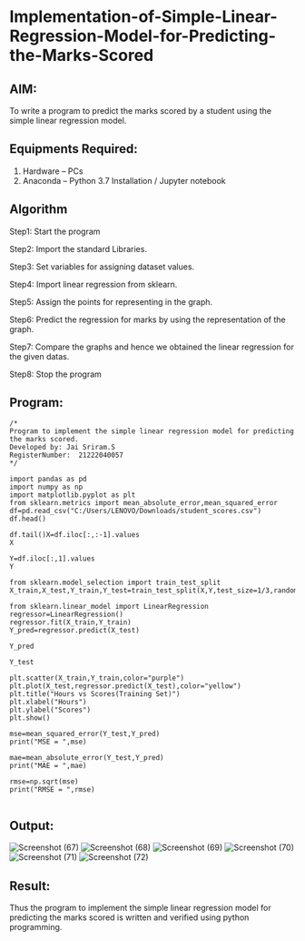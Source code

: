 # Implementation-of-Simple-Linear-Regression-Model-for-Predicting-the-Marks-Scored

## AIM:
To write a program to predict the marks scored by a student using the simple linear regression model.

## Equipments Required:
1. Hardware – PCs
2. Anaconda – Python 3.7 Installation / Jupyter notebook

## Algorithm
Step1: Start the program

Step2: Import the standard Libraries.

Step3: Set variables for assigning dataset values.

Step4: Import linear regression from sklearn.

Step5: Assign the points for representing in the graph.

Step6: Predict the regression for marks by using the representation of the graph.

Step7: Compare the graphs and hence we obtained the linear regression for the given datas.

Step8: Stop the program

## Program:
```
/*
Program to implement the simple linear regression model for predicting the marks scored.
Developed by: Jai Sriram.S
RegisterNumber:  21222040057
*/

import pandas as pd
import numpy as np
import matplotlib.pyplot as plt
from sklearn.metrics import mean_absolute_error,mean_squared_error
df=pd.read_csv("C:/Users/LENOVO/Downloads/student_scores.csv")
df.head()

df.tail()X=df.iloc[:,:-1].values
X

Y=df.iloc[:,1].values
Y

from sklearn.model_selection import train_test_split
X_train,X_test,Y_train,Y_test=train_test_split(X,Y,test_size=1/3,random_state=0)

from sklearn.linear_model import LinearRegression
regressor=LinearRegression()
regressor.fit(X_train,Y_train)
Y_pred=regressor.predict(X_test)

Y_pred

Y_test

plt.scatter(X_train,Y_train,color="purple")
plt.plot(X_test,regressor.predict(X_test),color="yellow")
plt.title("Hours vs Scores(Training Set)")
plt.xlabel("Hours")
plt.ylabel("Scores")
plt.show()

mse=mean_squared_error(Y_test,Y_pred)
print("MSE = ",mse)

mae=mean_absolute_error(Y_test,Y_pred)
print("MAE = ",mae)

rmse=np.sqrt(mse)
print("RMSE = ",rmse)


```

## Output:
![Screenshot (67)](https://github.com/yashwanthrajadurai/Implementation-of-Simple-Linear-Regression-Model-for-Predicting-the-Marks-Scored/assets/128462316/e751fe7f-ec30-48e0-a99b-5737aee164c8)
![Screenshot (68)](https://github.com/yashwanthrajadurai/Implementation-of-Simple-Linear-Regression-Model-for-Predicting-the-Marks-Scored/assets/128462316/89d3d404-817e-49d7-87d2-4aa024ea596c)
![Screenshot (69)](https://github.com/yashwanthrajadurai/Implementation-of-Simple-Linear-Regression-Model-for-Predicting-the-Marks-Scored/assets/128462316/6beba6dd-f14e-4a88-a715-acb67520e95c)
![Screenshot (70)](https://github.com/yashwanthrajadurai/Implementation-of-Simple-Linear-Regression-Model-for-Predicting-the-Marks-Scored/assets/128462316/7c13d56e-cf42-400b-a495-1259ff6f5782)
![Screenshot (71)](https://github.com/yashwanthrajadurai/Implementation-of-Simple-Linear-Regression-Model-for-Predicting-the-Marks-Scored/assets/128462316/1ac474e6-b9dd-4020-83a4-4ee94d3c1518)
![Screenshot (72)](https://github.com/yashwanthrajadurai/Implementation-of-Simple-Linear-Regression-Model-for-Predicting-the-Marks-Scored/assets/128462316/5d5ae391-975b-4894-9e85-e75c2b7e29fd)



## Result:
Thus the program to implement the simple linear regression model for predicting the marks scored is written and verified using python programming.
